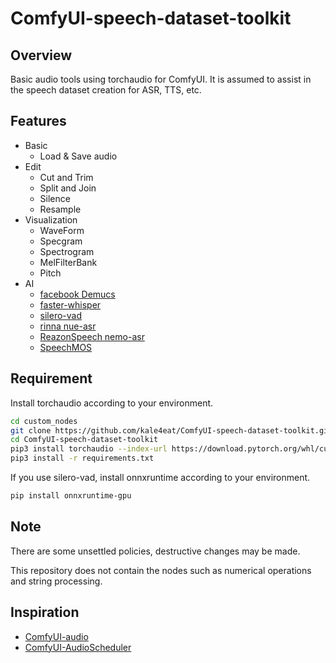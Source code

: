# ComfyUI-speech-dataset-toolkit

## Overview

Basic audio tools using torchaudio for ComfyUI. It is assumed to assist in the speech dataset creation for ASR, TTS, etc.

## Features

- Basic
    - Load & Save audio
- Edit
    - Cut and Trim
    - Split and Join
    - Silence
    - Resample
- Visualization
    - WaveForm
    - Specgram
    - Spectrogram
    - MelFilterBank
    - Pitch
- AI
    - [facebook Demucs](https://github.com/facebookresearch/demucs)
    - [faster-whisper](https://github.com/SYSTRAN/faster-whisper)
    - [silero-vad](https://github.com/snakers4/silero-vad)
    - [rinna nue-asr](https://github.com/rinnakk/nue-asr)
    - [ReazonSpeech nemo-asr](https://github.com/reazon-research/ReazonSpeech/tree/master/pkg/nemo-asr)
    - [SpeechMOS](https://github.com/tarepan/SpeechMOS)

## Requirement

Install torchaudio according to your environment.

```bash
cd custom_nodes
git clone https://github.com/kale4eat/ComfyUI-speech-dataset-toolkit.git
cd ComfyUI-speech-dataset-toolkit
pip3 install torchaudio --index-url https://download.pytorch.org/whl/cu121
pip3 install -r requirements.txt
```

If you use silero-vad, install onnxruntime according to your environment.
```bash
pip install onnxruntime-gpu
```

## Note

There are some unsettled policies, destructive changes may be made.

This repository does not contain the nodes such as numerical operations and string processing.

## Inspiration

- [ComfyUI-audio](https://github.com/eigenpunk/ComfyUI-audio)
- [ComfyUI-AudioScheduler](https://github.com/a1lazydog/ComfyUI-AudioScheduler)

